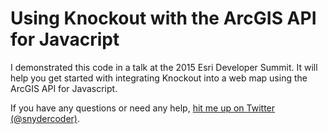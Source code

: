 # Using Knockout with the ArcGIS API for Javacript
I demonstrated this code in a talk at the 2015 Esri Developer Summit.  It will help you get started with integrating
Knockout into a web map using the ArcGIS API for Javascript.

If you have any questions or need any help, [hit me up on Twitter (@snydercoder)](https://www.twitter.com/snydercoder).
